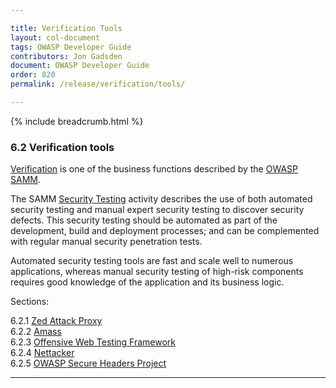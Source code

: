 ```yaml
---

title: Verification Tools
layout: col-document
tags: OWASP Developer Guide
contributors: Jon Gadsden
document: OWASP Developer Guide
order: 820
permalink: /release/verification/tools/

---
```


{% include breadcrumb.html %}

### 6.2 Verification tools

[Verification][sammv] is one of the business functions described by the [OWASP SAMM][samm].

The SAMM [Security Testing][sammvst] activity describes the use of both
automated security testing and manual expert security testing to discover security defects.
This security testing should be automated as part of the development, build and deployment processes;
and can be complemented with regular manual security penetration tests.

Automated security testing tools are fast and scale well to numerous applications,
whereas manual security testing of high-risk components requires good knowledge of the application and its business logic.

Sections:

6.2.1 [Zed Attack Proxy](01-zap.md)  
6.2.2 [Amass](02-amass.md)  
6.2.3 [Offensive Web Testing Framework](03-owtf.md)  
6.2.4 [Nettacker](04-nettacker.md)  
6.2.5 [OWASP Secure Headers Project](05-secure-headers.md)  

----

[samm]: https://owaspsamm.org/about/
[sammv]: https://owaspsamm.org/model/verification/
[sammvst]: https://owaspsamm.org/model/verification/security-testing/

